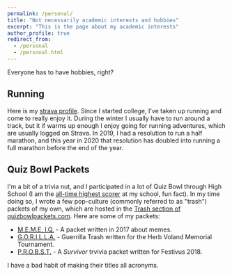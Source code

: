 ```yaml
---
permalink: /personal/
title: "Not necessarily academic interests and hobbies"
excerpt: "This is the page about my academic interests"
author_profile: true
redirect_from: 
  - /personal
  - /personal.html
---
```


Everyone has to have hobbies, right?

## Running
Here is my [strava profile](https://www.strava.com/athletes/48410519). Since I started college, I've taken up running and come to really enjoy it. During the winter I usually have to run around a track, but it if warms up enough I enjoy going for running adventures, which are usually logged on Strava. In 2019, I had a resolution to run a half marathon, and this year in 2020 that resolution has doubled into running a full marathon before the end of the year.

## Quiz Bowl Packets
I'm  a bit of a trivia nut, and I participated in a lot of Quiz Bowl through High School (I am the [all-time highest scorer](https://www.naqt.com/stats/school/players.jsp?org_id=58531) at my school, fun fact). In my time doing so, I wrote a few pop-culture (commonly referred to as "trash") packets of my own, which are hosted in the [Trash section of quizbowlpackets.com](https://trash.quizbowlpackets.com/). Here are some of my packets:

  + [M.E.M.E. I.Q.](/files/MEME_IQ.pdf) - A packet written in 2017 about memes.
  + [G.O.R.I.L.L.A.](/files/GORILLA_TRASH.pdf) - Guerrilla Trash written for the Herb Voland Memorial Tournament.
  + [P.R.O.B.S.T.](/files/P.R.O.B.S.T..pdf) - A _Survivor_ trvivia packet written for Festivus 2018.

  I have a bad habit of making their titles all acronyms.
